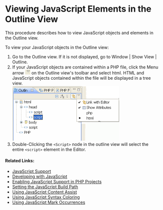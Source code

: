 # Viewing JavaScript Elements in the Outline View

<!--context:viewing_javascript_elements_in_the_outline_view-->

This procedure describes how to view JavaScript objects and elements in the Outline view.

<!--ref-start-->

To view your JavaScript objects in the Outline view:

 1. Go to the Outline view.  If it is not displayed, go to Window | Show View | Outline.
 2. If your JavaScript objects are contained within a PHP file, click the Menu arrow ![menu_icon.png](images/menu_icon.png "menu_icon.png") on the Outline view's toolbar and select html.  HTML and JavaScript objects contained within the file will be displayed in a tree view. <br />
    ![javascript_outline.png](images/javascript_outline.png "javascript_outline.png")
 3. Double-Clicking the `<Script>` node in the outline view will select the entire `<script>` element in the Editor.

<!--ref-end-->

<!--links-start-->

#### Related Links:

 * [JavaScript Support](../../016-concepts/168-javascript.md)
 * [Developing with JavaScript](000-index.md)
 * [Enabling JavaScript Support in PHP Projects](008-enabling_javascript_support_in_php_projects.md)
 * [Setting the JavaScript Build Path](016-setting_the_javascript_build_path.md)
 * [Using JavaScript Content Assist](032-using_javascript_content_assist.md)
 * [Using JavaScript Syntax Coloring](040-using_javascript_syntax_coloring.md)
 * [Using JavaScript Mark Occurrences](048-using_javascript_mark_occurences.md)

<!--links-end-->
